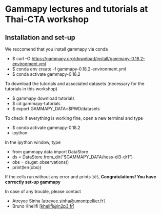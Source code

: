 
# Gammapy lectures and tutorials at Thai-CTA workshop

## Installation and set-up 

We reccomend that you install gammapy via conda

- $ curl -O https://gammapy.org/download/install/gammapy-0.18.2-environment.yml
- $ conda env create -f gammapy-0.18.2-environment.yml
- $ conda activate gammapy-0.18.2

To download the tutorials and associated datasets (necessary for the tutorials in this workshop)

- $ gammapy download tutorials
- $ cd gammapy-tutorials 
- $ export GAMMAPY_DATA=$PWD/datasets

To check if everything is working fine, open a new terminal and type

- $ conda activate gammapy-0.18.2 
- ipython

In the ipython window, type
- from gammapy.data import DataStore
- ds = DataStore.from_dir("$GAMMAPY_DATA/hess-dl3-dr1")
- obs = ds.get_observations()
- print(len(obs))

If the cells run without any error and prints `105`, **Congratulations! You have correctly set-up gammapy**

In case of any trouble, please contact
- Atreyee Sinha [atreyee.sinha@umontpellier.fr]
- Bruno Khelifi [khelifi@in2p3.fr]
